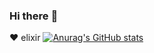 ### Hi there :wave:

:heart: elixir
[![Anurag's GitHub stats](https://github-readme-stats.vercel.app/api?username=mrdotb)](https://github.com/anuraghazra/github-readme-stats)

